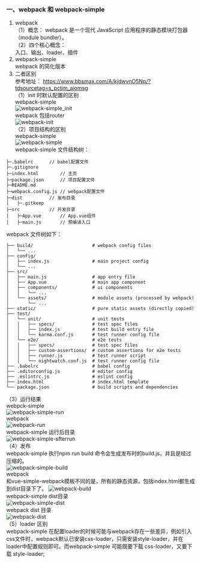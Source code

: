  ### 一、webpack 和 webpack-simple  
1. webpack  
（1）概念： webpack 是一个现代 JavaScript 应用程序的静态模块打包器（module bundler）。  
（2）四个核心概念：  
入口、输出、loader、插件   
2. webpack-simple  
webpack 的简化版本  
3. 二者区别  
参考地址： https://www.bbsmax.com/A/kjdwvnO5Np/?tdsourcetag=s_pctim_aiomsg  
（1）init 时默认配置的区别  
webpack-simple  
![webpack-simple_init](./images/simple-init.png)  
webpack 包括router  
![webpack-init](./images/webpack-init.png)  
（2）项目结构的区别  
webpack-simple  
![webpack-simple](./images/simple.png)   
webpack-simple 文件结构树：  
```
├─.babelrc		// babel配置文件
├─.gitignore
├─index.html		// 主页
├─package.json		// 项目配置文件
├─README.md
├─webpack.config.js	// webpack配置文件
├─dist			// 发布目录
│   ├─.gitkeep
├─src			// 开发目录
│   ├─App.vue		// App.vue组件
│   ├─main.js		// 预编译入口
```
webpack 文件树如下：  
```
├── build/                      # webpack config files
│   └── ...
├── config/
│   ├── index.js                # main project config
│   └── ...
├── src/
│   ├── main.js                 # app entry file
│   ├── App.vue                 # main app component
│   ├── components/             # ui components
│   │   └── ...
│   └── assets/                 # module assets (processed by webpack)
│       └── ...
├── static/                     # pure static assets (directly copied)
├── test/
│   └── unit/                   # unit tests
│   │   ├── specs/              # test spec files
│   │   ├── index.js            # test build entry file
│   │   └── karma.conf.js       # test runner config file
│   └── e2e/                    # e2e tests
│   │   ├── specs/              # test spec files
│   │   ├── custom-assertions/  # custom assertions for e2e tests
│   │   ├── runner.js           # test runner script
│   │   └── nightwatch.conf.js  # test runner config file
├── .babelrc                    # babel config
├── .editorconfig.js            # editor config
├── .eslintrc.js                # eslint config
├── index.html                  # index.html template
└── package.json                # build scripts and dependencies
```
（3）运行结果  
webpck-simple  
![webpack-simple-run](./images/simple-run.png)  
webpack  
![webpack-run](./images/webpack-run.png)  
webpack-simple 运行后目录  
![webpack-simple-sfterrun](./images/simple-afterrun.png)  
（4）发布  
webpack-simple 执行npm run build 命令会生成发布时的build.js，并且是经过压缩的。  
![webpack-simple-build](./images/simple-build.png)  
webpack   
和vue-simple-webpack模板不同的是，所有的静态资源，包括index.html都生成到dist目录下了。
![webpack-build](./images/webpack-build.png)  
webpack-simple dist目录  
![webpack-simple-dist](./images/simple-dist.png)  
webpack dist 目录  
![webpack-dist](./images/webpack-dist.png)  
（5）loader 区别  
webpack-simple 在配置loader的时候可能与webpack存在一些差异，例如引入css文件时，webpack默认已安装css-loader，只需安装style-loader，并在loader中配置规则即可。而webpack-simple 可能既要下载 css-loader，又要下载 style-loader;  
